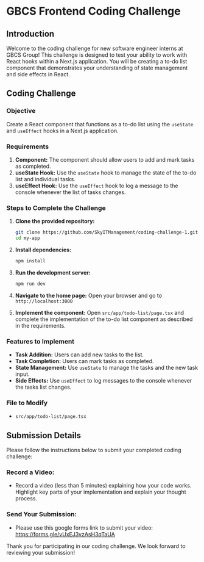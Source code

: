# GBCS Frontend Coding Challenge

## Introduction

Welcome to the coding challenge for new software engineer interns at GBCS Group! This challenge is designed to test your ability to work with React hooks within a Next.js application. You will be creating a to-do list component that demonstrates your understanding of state management and side effects in React.

## Coding Challenge

### Objective

Create a React component that functions as a to-do list using the `useState` and `useEffect` hooks in a Next.js application.

### Requirements

1. **Component:** The component should allow users to add and mark tasks as completed.
2. **useState Hook:** Use the `useState` hook to manage the state of the to-do list and individual tasks.
3. **useEffect Hook:** Use the `useEffect` hook to log a message to the console whenever the list of tasks changes.

### Steps to Complete the Challenge

1. **Clone the provided repository:**

   ```bash
   git clone https://github.com/SkyITManagement/coding-challenge-1.git
   cd my-app
   ```

2. **Install dependencies:**

   ```bash
   npm install
   ```

3. **Run the development server:**

   ```bash
   npm run dev
   ```

4. **Navigate to the home page:**
   Open your browser and go to `http://localhost:3000`

5. **Implement the component:**
   Open `src/app/todo-list/page.tsx` and complete the implementation of the to-do list component as described in the requirements.

### Features to Implement

- **Task Addition:** Users can add new tasks to the list.
- **Task Completion:** Users can mark tasks as completed.
- **State Management:** Use `useState` to manage the tasks and the new task input.
- **Side Effects:** Use `useEffect` to log messages to the console whenever the tasks list changes.

### File to Modify

- `src/app/todo-list/page.tsx`

## Submission Details

Please follow the instructions below to submit your completed coding challenge:

### Record a Video:

- Record a video (less than 5 minutes) explaining how your code works. Highlight key parts of your implementation and explain your thought process.

### Send Your Submission:

- Please use this google forms link to submit your video: https://forms.gle/vUxEJ3vzAsH3qTaUA

Thank you for participating in our coding challenge. We look forward to reviewing your submission!
